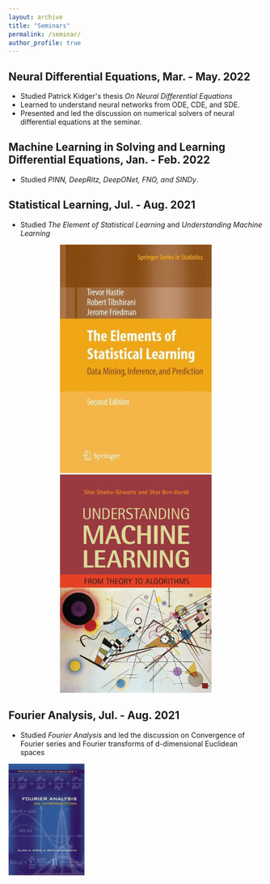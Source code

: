 ```yaml
---
layout: archive
title: "Seminars"
permalink: /seminar/
author_profile: true
---
```

## Neural Differential Equations, Mar. - May. 2022

- Studied Patrick Kidger's thesis *On Neural Differential Equations*
- Learned to understand neural networks from ODE, CDE, and SDE.  
- Presented and led the discussion on numerical solvers of neural differential equations at the seminar.

## Machine Learning in Solving and Learning Differential Equations, Jan. - Feb. 2022
- Studied *PINN, DeepRitz, DeepONet, FNO, and SINDy*.

## Statistical Learning, Jul. - Aug. 2021
- Studied *The Element of Statistical Learning* and *Understanding Machine Learning* 
<center class="half">
<img src="/images/the-element-of-statistical-learning.jpg" width=300/><img src="/images/understanding-machine-learning.jpg" width=300 />
</center>

## Fourier Analysis, Jul. - Aug. 2021
- Studied *Fourier Analysis* and led the discussion on Convergence of Fourier series and Fourier transforms of d-dimensional Euclidean spaces  
<div align="left">
<img src="/images/fourier-analysis.jpg" width=30%/>

